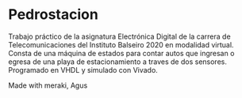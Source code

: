 # Pedrostacion
Trabajo práctico de la asignatura Electrónica Digital de la carrera de Telecomunicaciones del Instituto Balseiro 2020 en modalidad virtual.
Consta de una máquina de estados para contar autos que ingresan o egresa de una playa de estacionamiento a traves de dos sensores. 
Programado en VHDL y simulado con Vivado.

Made with meraki, Agus
